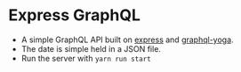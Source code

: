 # Express GraphQL

- A simple GraphQL API built on [express](https://github.com/expressjs/express) and [graphql-yoga](https://github.com/prismagraphql/graphql-yoga).
- The date is simple held in a JSON file.
- Run the server with `yarn run start`
